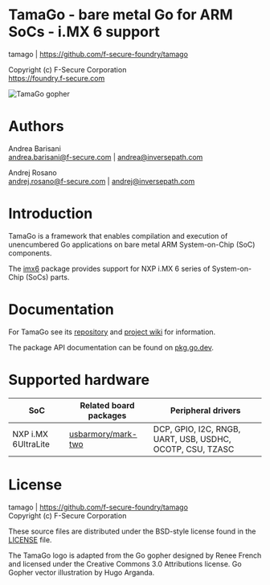 TamaGo - bare metal Go for ARM SoCs - i.MX 6 support
====================================================

tamago | https://github.com/f-secure-foundry/tamago  

Copyright (c) F-Secure Corporation  
https://foundry.f-secure.com

![TamaGo gopher](https://github.com/f-secure-foundry/tamago/wiki/images/tamago.svg?sanitize=true)

Authors
=======

Andrea Barisani  
andrea.barisani@f-secure.com | andrea@inversepath.com  

Andrej Rosano  
andrej.rosano@f-secure.com   | andrej@inversepath.com  

Introduction
============

TamaGo is a framework that enables compilation and execution of unencumbered Go
applications on bare metal ARM System-on-Chip (SoC) components.

The [imx6](https://github.com/f-secure-foundry/tamago/tree/master/soc/imx6) package
provides support for NXP i.MX 6 series of System-on-Chip (SoCs) parts.

Documentation
=============

For TamaGo see its [repository](https://github.com/f-secure-foundry/tamago) and
[project wiki](https://github.com/f-secure-foundry/tamago/wiki) for information.

The package API documentation can be found on
[pkg.go.dev](https://pkg.go.dev/github.com/f-secure-foundry/tamago).

Supported hardware
==================

| SoC                 | Related board packages                                                                                | Peripheral drivers                                        |
|---------------------|-------------------------------------------------------------------------------------------------------|-----------------------------------------------------------|
| NXP i.MX 6UltraLite | [usbarmory/mark-two](https://github.com/f-secure-foundry/tamago/tree/master/board/f-secure/usbarmory) | DCP, GPIO, I2C, RNGB, UART, USB, USDHC, OCOTP, CSU, TZASC |

License
=======

tamago | https://github.com/f-secure-foundry/tamago  
Copyright (c) F-Secure Corporation

These source files are distributed under the BSD-style license found in the
[LICENSE](https://github.com/f-secure-foundry/tamago/blob/master/LICENSE) file.

The TamaGo logo is adapted from the Go gopher designed by Renee French and
licensed under the Creative Commons 3.0 Attributions license. Go Gopher vector
illustration by Hugo Arganda.
